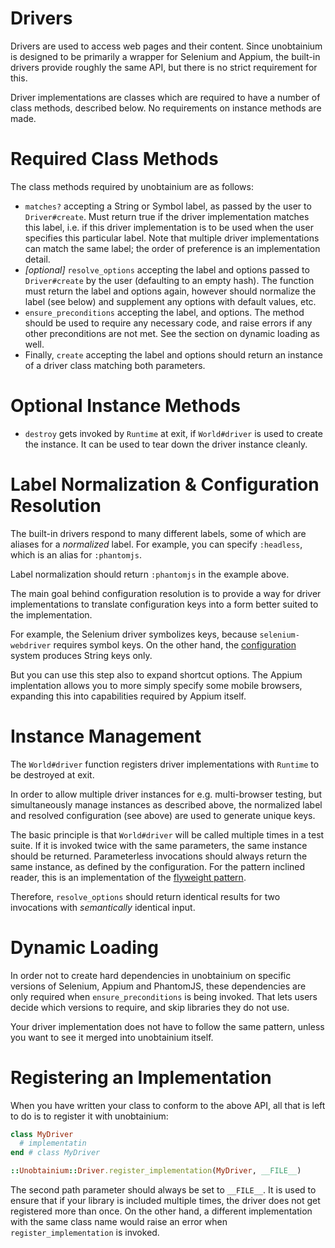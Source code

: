 # Drivers

Drivers are used to access web pages and their content. Since unobtainium is
designed to be primarily a wrapper for Selenium and Appium, the built-in
drivers provide roughly the same API, but there is no strict requirement for
this.

Driver implementations are classes which are required to have a number of
class methods, described below. No requirements on instance methods are made.

# Required Class Methods

The class methods required by unobtainium are as follows:

- `matches?` accepting a String or Symbol label, as passed by the user to
  `Driver#create`. Must return true if the driver implementation matches this
  label, i.e. if this driver implementation is to be used when the user
  specifies this particular label.
  Note that multiple driver implementations can match the same label; the order
  of preference is an implementation detail.
- *[optional]* `resolve_options` accepting the label and options passed to
  `Driver#create` by the user (defaulting to an empty hash). The function must
  return the label and options again, however should normalize the label (see
  below) and supplement any options with default values, etc.
- `ensure_preconditions` accepting the label, and options.
  The method should be used to require any necessary code, and raise errors if
  any other preconditions are not met. See the section on dynamic loading as
  well.
- Finally, `create` accepting the label and options should return an instance
  of a driver class matching both parameters.

# Optional Instance Methods

- `destroy` gets invoked by `Runtime` at exit, if `World#driver` is used to
  create the instance. It can be used to tear down the driver instance cleanly.

# Label Normalization & Configuration Resolution

The built-in drivers respond to many different labels, some of which are
aliases for a *normalized* label. For example, you can specify `:headless`,
which is an alias for `:phantomjs`.

Label normalization should return `:phantomjs` in the example above.

The main goal behind configuration resolution is to provide a way for driver
implementations to translate configuration keys into a form better suited to
the implementation.

For example, the Selenium driver symbolizes keys, because `selenium-webdriver`
requires symbol keys. On the other hand, the [configuration](./CONFIGURATION.md)
system produces String keys only.

But you can use this step also to expand shortcut options. The Appium implentation
allows you to more simply specify some mobile browsers, expanding this into
capabilities required by Appium itself.

# Instance Management

The `World#driver` function registers driver implementations with `Runtime` to
be destroyed at exit.

In order to allow multiple driver instances for e.g. multi-browser testing, but
simultaneously manage instances as described above, the normalized label and
resolved configuration (see above) are used to generate unique keys.

The basic principle is that `World#driver` will be called multiple times in a
test suite. If it is invoked twice with the same parameters, the same instance
should be returned. Parameterless invocations should always return the same
instance, as defined by the configuration. For the pattern inclined reader, this
is an implementation of the [flyweight pattern](https://en.wikipedia.org/wiki/Flyweight_pattern).

Therefore, `resolve_options` should return identical results for two invocations
with *semantically* identical input.

# Dynamic Loading

In order not to create hard dependencies in unobtainium on specific versions of
Selenium, Appium and PhantomJS, these dependencies are only required when
`ensure_preconditions` is being invoked. That lets users decide which versions
to require, and skip libraries they do not use.

Your driver implementation does not have to follow the same pattern, unless you
want to see it merged into unobtainium itself.

# Registering an Implementation

When you have written your class to conform to the above API, all that is left
to do is to register it with unobtainium:

```ruby
class MyDriver
  # implementatin
end # class MyDriver

::Unobtainium::Driver.register_implementation(MyDriver, __FILE__)
```

The second path parameter should always be set to `__FILE__`. It is used to
ensure that if your library is included multiple times, the driver does not
get registered more than once. On the other hand, a different implementation
with the same class name would raise an error when `register_implementation`
is invoked.
